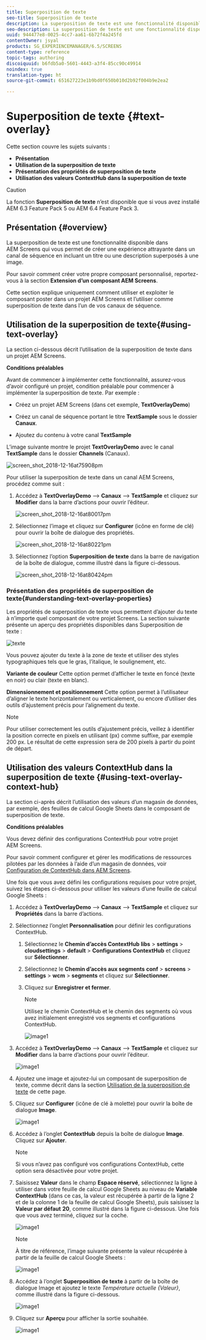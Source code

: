 ```yaml
---
title: Superposition de texte
seo-title: Superposition de texte
description: La superposition de texte est une fonctionnalité disponible dans AEM Screens qui vous permet de créer une expérience attrayante dans un canal de séquence en incluant un titre ou une description superposés à une image. Consultez cette page pour en savoir plus.
seo-description: La superposition de texte est une fonctionnalité disponible dans AEM Screens qui vous permet de créer une expérience attrayante dans un canal de séquence en incluant un titre ou une description superposés à une image. Consultez cette page pour en savoir plus.
uuid: 944477e8-0025-4cc7-aa61-6b72f4a245fd
contentOwner: jsyal
products: SG_EXPERIENCEMANAGER/6.5/SCREENS
content-type: reference
topic-tags: authoring
discoiquuid: b6fdb5a0-5601-4443-a3f4-85cc90c49914
noindex: true
translation-type: ht
source-git-commit: 651627223e1b9bd0f650b010d2b92f004b9e2ea2

---
```



# Superposition de texte {#text-overlay}

Cette section couvre les sujets suivants :

* **Présentation**
* **Utilisation de la superposition de texte**
* **Présentation des propriétés de superposition de texte**
* **Utilisation des valeurs ContextHub dans la superposition de texte**

>[!CAUTION]
>
>La fonction **Superposition de texte** n’est disponible que si vous avez installé AEM 6.3 Feature Pack 5 ou AEM 6.4 Feature Pack 3.

## Présentation {#overview}

La superposition de texte est une fonctionnalité disponible dans AEM Screens qui vous permet de créer une expérience attrayante dans un canal de séquence en incluant un titre ou une description superposés à une image.

Pour savoir comment créer votre propre composant personnalisé, reportez-vous à la section **Extension d’un composant AEM Screens**.

Cette section explique uniquement comment utiliser et exploiter le composant poster dans un projet AEM Screens et l’utiliser comme superposition de texte dans l’un de vos canaux de séquence.

## Utilisation de la superposition de texte{#using-text-overlay}

La section ci-dessous décrit l’utilisation de la superposition de texte dans un projet AEM Screens.

**Conditions préalables**

Avant de commencer à implémenter cette fonctionnalité, assurez-vous d’avoir configuré un projet, condition préalable pour commencer à implémenter la superposition de texte. Par exemple :

* Créez un projet AEM Screens (dans cet exemple, **TextOverlayDemo**)

* Créez un canal de séquence portant le titre **TextSample** sous le dossier **Canaux**.

* Ajoutez du contenu à votre canal **TextSample**

L’image suivante montre le projet **TextOverlayDemo** avec le canal **TextSample** dans le dossier **Channels** (Canaux).

![screen_shot_2018-12-16at75908pm](assets/screen_shot_2018-12-16at75908pm.png)

Pour utiliser la superposition de texte dans un canal AEM Screens, procédez comme suit :

1. Accédez à **TextOverlayDemo** --> **Canaux** --> **TextSample** et cliquez sur **Modifier** dans la barre d’actions pour ouvrir l’éditeur.

   ![screen_shot_2018-12-16at80017pm](assets/screen_shot_2018-12-16at80017pm.png)

1. Sélectionnez l’image et cliquez sur **Configurer** (icône en forme de clé) pour ouvrir la boîte de dialogue des propriétés.

   ![screen_shot_2018-12-16at80221pm](assets/screen_shot_2018-12-16at80221pm.png)

1. Sélectionnez l’option **Superposition de texte** dans la barre de navigation de la boîte de dialogue, comme illustré dans la figure ci-dessous.

   ![screen_shot_2018-12-16at80424pm](assets/screen_shot_2018-12-16at80424pm.png)

### Présentation des propriétés de superposition de texte{#understanding-text-overlay-properties}

Les propriétés de superposition de texte vous permettent d’ajouter du texte à n’importe quel composant de votre projet Screens. La section suivante présente un aperçu des propriétés disponibles dans Superposition de texte :

![texte](assets/text.gif)

Vous pouvez ajouter du texte à la zone de texte et utiliser des styles typographiques tels que le gras, l’italique, le soulignement, etc.

**Variante de couleur** Cette option permet d’afficher le texte en foncé (texte en noir) ou clair (texte en blanc).

**Dimensionnement et positionnement** Cette option permet à l’utilisateur d’aligner le texte horizontalement ou verticalement, ou encore d’utiliser des outils d’ajustement précis pour l’alignement du texte.

>[!NOTE]
>
>Pour utiliser correctement les outils d’ajustement précis, veillez à identifier la position correcte en pixels en utilisant (px) comme suffixe, par exemple 200 px. Le résultat de cette expression sera de 200 pixels à partir du point de départ.

## Utilisation des valeurs ContextHub dans la superposition de texte {#using-text-overlay-context-hub}

La section ci-après décrit l’utilisation des valeurs d’un magasin de données, par exemple, des feuilles de calcul Google Sheets dans le composant de superposition de texte.

**Conditions préalables**

Vous devez définir des configurations ContextHub pour votre projet AEM Screens.

Pour savoir comment configurer et gérer les modifications de ressources pilotées par les données à l’aide d’un magasin de données, voir [Configuration de ContextHub dans AEM Screens](https://docs.adobe.com/content/help/fr-FR/experience-manager-screens/user-guide/developing/configuring-context-hub.html).

Une fois que vous avez défini les configurations requises pour votre projet, suivez les étapes ci-dessous pour utiliser les valeurs d’une feuille de calcul Google Sheets :

1. Accédez à **TextOverlayDemo** --> **Canaux** --> **TextSample** et cliquez sur **Propriétés** dans la barre d’actions.

1. Sélectionnez l’onglet **Personnalisation** pour définir les configurations ContextHub.

   1. Sélectionnez le **Chemin d’accès ContextHub** **libs** > **settings** > **cloudsettings** > **default** > **Configurations ContextHub** et cliquez sur **Sélectionner**.

   1. Sélectionnez le **Chemin d’accès aux segments** **conf** > **screens** > **settings** > **wcm** > **segments** et cliquez sur **Sélectionner**.

   1. Cliquez sur **Enregistrer et fermer**.

      >[!NOTE]
      >
      >Utilisez le chemin ContextHub et le chemin des segments où vous avez initialement enregistré vos segments et configurations ContextHub.

      ![image1](/help/user-guide/assets/text-overlay/text-overlay8.png)

1. Accédez à **TextOverlayDemo** --> **Canaux** --> **TextSample** et cliquez sur **Modifier** dans la barre d’actions pour ouvrir l’éditeur.

   ![image1](/help/user-guide/assets/text-overlay/text-overlay1.png)

1. Ajoutez une image et ajoutez-lui un composant de superposition de texte, comme décrit dans la section [Utilisation de la superposition de texte](/help/user-guide/text-overlay.md#using-text-overlay) de cette page.

1. Cliquez sur **Configurer** (icône de clé à molette) pour ouvrir la boîte de dialogue **Image**.

   ![image1](/help/user-guide/assets/text-overlay/text-overlay4.png)

1. Accédez à l’onglet **ContextHub** depuis la boîte de dialogue **Image**. Cliquez sur **Ajouter**.

   >[!NOTE]
   >Si vous n’avez pas configuré vos configurations ContextHub, cette option sera désactivée pour votre projet.

1. Saisissez **Valeur** dans le champ **Espace réservé**, sélectionnez la ligne à utiliser dans votre feuille de calcul Google Sheets au niveau de **Variable ContextHub** (dans ce cas, la valeur est récupérée à partir de la ligne 2 et de la colonne 1 de la feuille de calcul Google Sheets), puis saisissez la **Valeur par défaut** **20**, comme illustré dans la figure ci-dessous. Une fois que vous avez terminé, cliquez sur la coche.

   ![image1](/help/user-guide/assets/text-overlay/text-overlay5.png)

   >[!NOTE]
   >À titre de référence, l’image suivante présente la valeur récupérée à partir de la feuille de calcul Google Sheets :

   ![image1](/help/user-guide/assets/text-overlay/text-overlay6.png)

1. Accédez à l’onglet **Superposition de texte** à partir de la boîte de dialogue Image et ajoutez le texte *Température actuelle {Valeur}*, comme illustré dans la figure ci-dessous.

   ![image1](/help/user-guide/assets/text-overlay/text-overlay7.png)

1. Cliquez sur **Aperçu** pour afficher la sortie souhaitée.

   ![image1](/help/user-guide/assets/text-overlay/text-overlay10.png)















